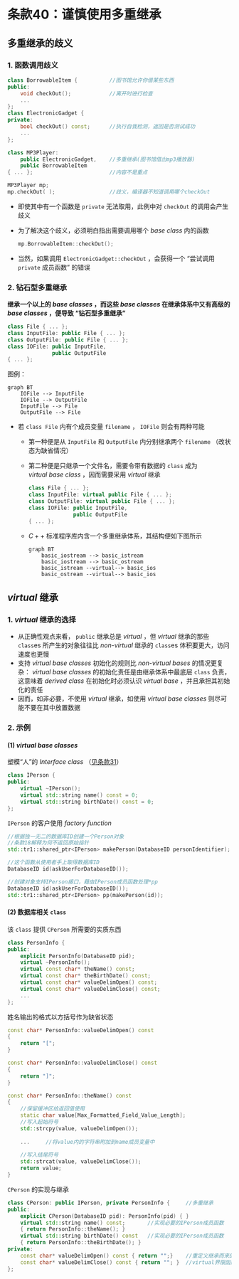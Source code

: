 # 条款40：谨慎使用多重继承

## 多重继承的歧义

### 1. 函数调用歧义

```C++
class BorrowableItem {			//图书馆允许你借某些东西
public:
    void checkOut();			//离开时进行检查
    ...
};
class ElectronicGadget {
private:
    bool checkOut() const;		//执行自我检测，返回是否测试成功
    ...
};

class MP3Player:
	public ElectronicGadget,	//多重继承(图书馆借出mp3播放器)
	public BorrowableItem
{ ... };						//内容不是重点

MP3Player mp;
mp.checkOut( );					//歧义，编译器不知道调用哪个checkOut
```

+ 即使其中有一个函数是 `private` 无法取用，此例中对 `checkOut` 的调用会产生歧义

+ 为了解决这个歧义，必须明白指出需要调用哪个 $base\ class$ 内的函数

  ```C++
  mp.BorrowableItem::checkOut();
  ```

+ 当然，如果调用 `ElectronicGadget::checkOut` ，会获得一个 “尝试调用 `private` 成员函数” 的错误



### 2. 钻石型多重继承

**继承一个以上的 $base\ classes$ ，而这些 $base\ classes$ 在继承体系中又有高级的 $base\ classes$ ，便导致 “钻石型多重继承”**

```C++
class File { ... };
class InputFile: public File { ... };
class OutputFile: public File { ... };
class IOFile: public InputFile,
			  public OutputFile
{ ... };
```

图例：

```mermaid
graph BT
	IOFile --> InputFile
	IOFile --> OutputFile
	InputFile --> File
	OutputFile --> File
```

+ 若 `class File` 内有个成员变量 `filename` ， `IOFile` 则会有两种可能

  + 第一种便是从 `InputFile` 和 `OutputFile` 内分别继承两个 `filename` （改状态为缺省情况）

  + 第二种便是只继承一个文件名，需要令带有数据的 `class` ​ 成为  $virtual\ base\ class$ ，因而需要采用 $virtual$ 继承

    ```C++
    class File { ... };
    class InputFile: virtual public File { ... };
    class OutputFile: virtual public File { ... };
    class IOFile: public InputFile,
    			  public OutputFile
    { ... };
    ```

  + $C++$ 标准程序库内含一个多重继承体系，其结构便如下图所示

    ```mermaid
    graph BT
    	basic_iostream --> basic_istream
    	basic_iostream --> basic_ostream
    	basic_istream --virtual--> basic_ios
    	basic_ostream --virtual--> basic_ios
    ```



## $virtual$ 继承

### 1. $virtual$ 继承的选择

+ 从正确性观点来看， `public` 继承总是 $virtual$ ，但 $virtual$ 继承的那些 `class`es 所产生的对象往往比 $non$-$virtual$ 继承的 `class`es 体积要更大，访问速度也更慢
+ 支持 $virtual\ base\ classes$ 初始化的规则比 $non$-$virtual\ bases$ 的情况更复杂： $virtual\ base\ classes$ 的初始化责任是由继承体系中最底层 `class` 负责，这意味着 $derived\ class$ 在初始化时必须认识 $virtual\ base$ ，并且承担其初始化的责任
+ 因而，如非必要，不使用 $virtual$ 继承，如使用 $virtual\ base\ classes$ 则尽可能不要在其中放置数据



### 2. 示例

#### (1) $virtual\ base\ classes$

塑模“人”的 $Interface\ class$ （[见条款31](F:\滔天\文件\学校\大学\专业\C++\C++笔记\5.实现\条款31：降低文件间的编译依存关系.md)）

```C++
class IPerson {
public:
    virtual ~IPerson();
    virtual std::string name() const = 0;
    virtual std::string birthDate() const = 0;
};
```

`IPerson` 的客户使用 $factory\ function$

```C++
//根据独一无二的数据库ID创建一个Person对象
//条款18解释为何不返回原始指针
std::tr1::shared_ptr<IPerson> makePerson(DatabaseID personIdentifier);

//这个函数从使用者手上取得数据库ID
DatabaseID id(askUserForDatabaseID());

//创建对象支持IPerson接口，藉由IPerson成员函数处理*pp
DatabaseID id(askUserForDatabaseID());
std::tr1::shared_ptr<IPerson> pp(makePerson(id));
```



#### (2) 数据库相关 `class` 

该 `class` 提供 `CPerson` 所需要的实质东西

```C++
class PersonInfo {
public:
    explicit PersonInfo(DatabaseID pid);
    virtual ~PersonInfo();
    virtual const char* theName() const;
    virtual const char* theBirthDate() const;
    virtual const char* valueDelimOpen() const;
    virtual const char* valueDelimClose() const;
    ...
};
```

姓名输出的格式以方括号作为缺省状态

```C++
const char* PersonInfo::valueDelimOpen() const
{
    return "[";
}

const char* PersonInfo::valueDelimClose() const
{
    return "]";
}

const char* PersonInfo::theName() const
{
    //保留缓冲区给返回值使用
    static char value[Max_Formatted_Field_Value_Length];
    //写入起始符号
    std::strcpy(value, valueDelimOpen());
    
    ...		//将value内的字符串附加到name成员变量中
    
    //写入结尾符号    
    std::strcat(value, valueDelimClose());
    return value;
}
```

`CPerson` 的实现与继承

```C++
class CPerson: public IPerson, private PersonInfo {		//多重继承
public:
    explicit CPerson(DatabaseID pid): PersonInfo(pid) { }
    virtual std::string name() const;		//实现必要的IPerson成员函数
    { return PersonInfo::theName(); }
    virtual std::string birthDate() const	//实现必要的IPerson成员函数
    { return PersonInfo::theBirthDate(); }
private:
    const char* valueDelimOpen() const { return "";}	//重定义继承而来的	
    const char* valueDelimClose() const { return ""; }	//virtual界限函数
};
```

